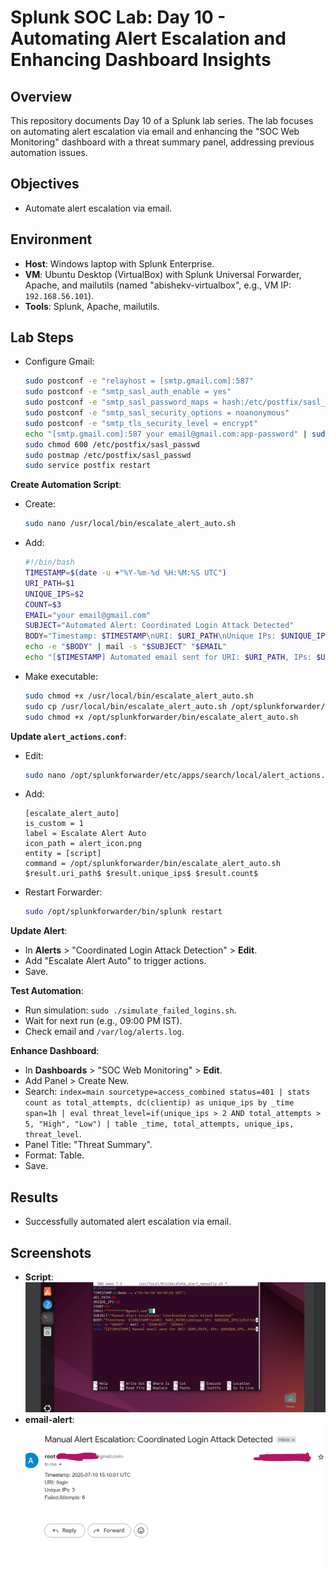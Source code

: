 # Splunk SOC Lab: Day 10 - Automating Alert Escalation and Enhancing Dashboard Insights

## Overview
This repository documents Day 10 of a  Splunk lab series. The lab focuses on automating alert escalation via email and enhancing the "SOC Web Monitoring" dashboard with a threat summary panel, addressing previous automation issues.

## Objectives
- Automate alert escalation via email.

## Environment
- **Host**: Windows laptop with Splunk Enterprise.
- **VM**: Ubuntu Desktop (VirtualBox) with Splunk Universal Forwarder, Apache, and mailutils (named "abishekv-virtualbox", e.g., VM IP: `192.168.56.101`).
- **Tools**: Splunk, Apache, mailutils.


## Lab Steps

   - Configure Gmail:
     ```bash
     sudo postconf -e "relayhost = [smtp.gmail.com]:587"
     sudo postconf -e "smtp_sasl_auth_enable = yes"
     sudo postconf -e "smtp_sasl_password_maps = hash:/etc/postfix/sasl_passwd"
     sudo postconf -e "smtp_sasl_security_options = noanonymous"
     sudo postconf -e "smtp_tls_security_level = encrypt"
     echo "[smtp.gmail.com]:587 your email@gmail.com:app-password" | sudo tee /etc/postfix/sasl_passwd
     sudo chmod 600 /etc/postfix/sasl_passwd
     sudo postmap /etc/postfix/sasl_passwd
     sudo service postfix restart
     ```

 **Create Automation Script**:
   - Create:
     ```bash
     sudo nano /usr/local/bin/escalate_alert_auto.sh
     ```
   - Add:
     ```bash
     #!/bin/bash
     TIMESTAMP=$(date -u +"%Y-%m-%d %H:%M:%S UTC")
     URI_PATH=$1
     UNIQUE_IPS=$2
     COUNT=$3
     EMAIL="your email@gmail.com"
     SUBJECT="Automated Alert: Coordinated Login Attack Detected"
     BODY="Timestamp: $TIMESTAMP\nURI: $URI_PATH\nUnique IPs: $UNIQUE_IPS\nFailed Attempts: $COUNT"
     echo -e "$BODY" | mail -s "$SUBJECT" "$EMAIL"
     echo "[$TIMESTAMP] Automated email sent for URI: $URI_PATH, IPs: $UNIQUE_IPS, Attempts: $COUNT" >> /var/log/alerts.log
     ```
   - Make executable:
     ```bash
     sudo chmod +x /usr/local/bin/escalate_alert_auto.sh
     sudo cp /usr/local/bin/escalate_alert_auto.sh /opt/splunkforwarder/bin/
     sudo chmod +x /opt/splunkforwarder/bin/escalate_alert_auto.sh
     ```

 **Update `alert_actions.conf`**:
   - Edit:
     ```bash
     sudo nano /opt/splunkforwarder/etc/apps/search/local/alert_actions.conf
     ```
   - Add:
     ```
     [escalate_alert_auto]
     is_custom = 1
     label = Escalate Alert Auto
     icon_path = alert_icon.png
     entity = [script]
     command = /opt/splunkforwarder/bin/escalate_alert_auto.sh $result.uri_path$ $result.unique_ips$ $result.count$
     ```
   - Restart Forwarder:
     ```bash
     sudo /opt/splunkforwarder/bin/splunk restart
     ```

 **Update Alert**:
   - In **Alerts** > "Coordinated Login Attack Detection" > **Edit**.
   - Add "Escalate Alert Auto" to trigger actions.
   - Save.

 **Test Automation**:
   - Run simulation: `sudo ./simulate_failed_logins.sh`.
   - Wait for next run (e.g., 09:00 PM IST).
   - Check email and `/var/log/alerts.log`.

 **Enhance Dashboard**:
   - In **Dashboards** > "SOC Web Monitoring" > **Edit**.
   - Add Panel > Create New.
   - Search: `index=main sourcetype=access_combined status=401 | stats count as total_attempts, dc(clientip) as unique_ips by _time span=1h | eval threat_level=if(unique_ips > 2 AND total_attempts > 5, "High", "Low") | table _time, total_attempts, unique_ips, threat_level`.
   - Panel Title: "Threat Summary".
   - Format: Table.
   - Save.

## Results
- Successfully automated alert escalation via email.

## Screenshots
- **Script**:
  ![Script](script.png)
- **email-alert**:
  ![Email](email.png)
